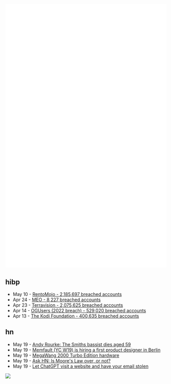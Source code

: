 ![Metrics](https://raw.githubusercontent.com/phixion/phixion/master/metrics.svg)

## hibp

<!--
for https://github.com/phixion/phixion/blob/main/.github/workflows/feeds.yml
-->
<!--START_SECTION:haveibeenpwnd-->
- May 10 - [RentoMojo - 2,185,697 breached accounts](https://haveibeenpwned.com/PwnedWebsites#RentoMojo)
- Apr 24 - [MEO - 8,227 breached accounts](https://haveibeenpwned.com/PwnedWebsites#MEO)
- Apr 23 - [Terravision - 2,075,625 breached accounts](https://haveibeenpwned.com/PwnedWebsites#Terravision)
- Apr 14 - [OGUsers (2022 breach) - 529,020 breached accounts](https://haveibeenpwned.com/PwnedWebsites#OGUsers2022)
- Apr 13 - [The Kodi Foundation - 400,635 breached accounts](https://haveibeenpwned.com/PwnedWebsites#KodiFoundation)
<!--END_SECTION:haveibeenpwnd-->

## hn

<!--
for https://github.com/phixion/phixion/blob/main/.github/workflows/feeds.yml
-->
<!--START_SECTION:hn-->
- May 19 - [Andy Rourke: The Smiths bassist dies aged 59](https://www.bbc.co.uk/news/entertainment-arts-65644596)
- May 19 - [Memfault (YC W19) is hiring a first product designer in Berlin](https://jobs.lever.co/memfault/730541eb-637f-4d9d-9526-8949432f9a34)
- May 19 - [MegaWang 2000 Turbo Edition hardware](https://martin-piper.itch.io/bomb-jack-display-hardware)
- May 19 - [Ask HN: Is Moore&#x27;s Law over, or not?](https://news.ycombinator.com/item?id=35997975)
- May 19 - [Let ChatGPT visit a website and have your email stolen](https://twitter.com/wunderwuzzi23/status/1659411665853779971)
<!--END_SECTION:hn-->

<!--
for https://yhype.me
-->
![](https://hit.yhype.me/github/profile?user_id=13013670)
